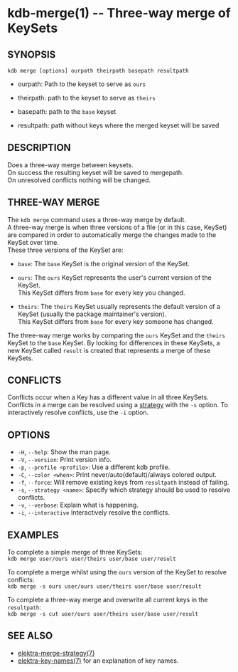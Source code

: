 kdb-merge(1) -- Three-way merge of KeySets
==========================================

## SYNOPSIS

`kdb merge [options] ourpath theirpath basepath resultpath`<br>

* ourpath:
  Path to the keyset to serve as `ours`<br>

* theirpath:
  path to the keyset to serve as `theirs`<br>

* basepath:
  path to the `base` keyset<br>

* resultpath:
  path without keys where the merged keyset will be saved<br>

## DESCRIPTION

Does a three-way merge between keysets.<br>
On success the resulting keyset will be saved to mergepath.<br>
On unresolved conflicts nothing will be changed.<br>

## THREE-WAY MERGE

The `kdb merge` command uses a three-way merge by default.<br>
A three-way merge is when three versions of a file (or in this case, KeySet) are compared in order to automatically merge the changes made to the KeySet over time.<br>
These three versions of the KeySet are:<br>

* `base`:
  The `base` KeySet is the original version of the KeySet.<br>

* `ours`:
  The `ours` KeySet represents the user's current version of the KeySet.<br>
  This KeySet differs from `base` for every key you changed.<br>

* `theirs`:
  The `theirs` KeySet usually represents the default version of a KeySet (usually the package maintainer's version).<br>
  This KeySet differs from `base` for every key someone has changed.<br>

The three-way merge works by comparing the `ours` KeySet and the `theirs` KeySet to the `base` KeySet. By looking for differences  in these KeySets, a new KeySet called `result` is created that represents a merge of these KeySets.<br>

## CONFLICTS

Conflicts occur when a Key has a different value in all three KeySets.<br>
Conflicts in a merge can be resolved using a [strategy](#STRATEGIES) with the `-s` option.
To interactively resolve conflicts, use the `-i` option.

## OPTIONS

- `-H`, `--help`:
  Show the man page.
- `-V`, `--version`:
  Print version info.
- `-p`, `--profile <profile>`:
  Use a different kdb profile.
- `-C`, `--color <when>`:
  Print never/auto(default)/always colored output.
- `-f`, `--force`:
   Will remove existing keys from `resultpath` instead of failing.
- `-s`, `--strategy <name>`:
  Specify which strategy should be used to resolve conflicts.
- `-v`, `--verbose`:
  Explain what is happening.
- `-i`, `--interactive`
  Interactively resolve the conflicts.


## EXAMPLES

To complete a simple merge of three KeySets:<br>
    `kdb merge user/ours user/theirs user/base user/result`<br>

To complete a merge whilst using the `ours` version of the KeySet to resolve conflicts:<br>
    `kdb merge -s ours user/ours user/theirs user/base user/result`<br>

To complete a three-way merge and overwrite all current keys in the `resultpath`:<br>
    `kdb merge -s cut user/ours user/theirs user/base user/result`<br>

## SEE ALSO

- [elektra-merge-strategy(7)](elektra-merge-strategy.md)
- [elektra-key-names(7)](elektra-key-names.md) for an explanation of key names.
